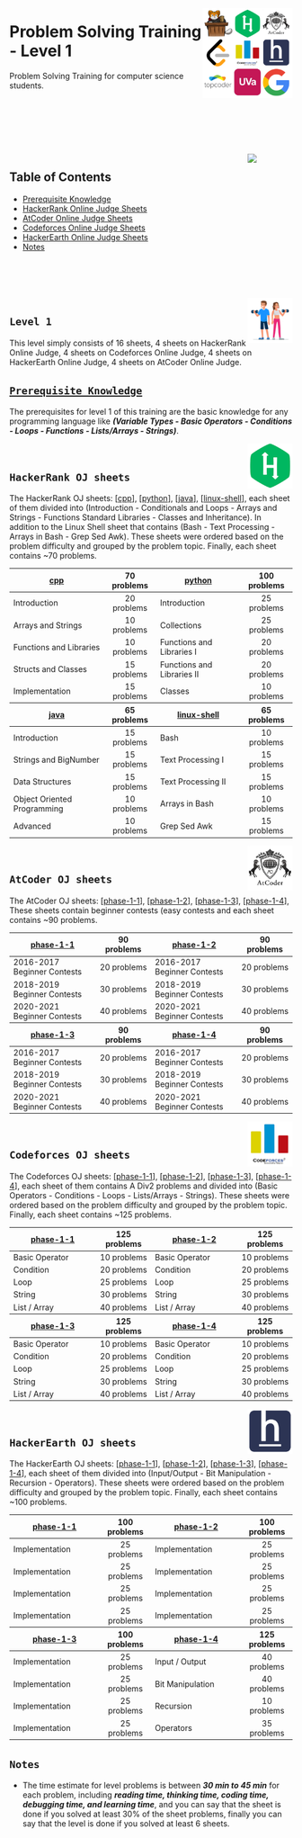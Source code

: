 <a href="/level-1/README.md"><img align="right" width="160" src="/logos/problem-solving-training.png"></img></a>

# Problem Solving Training - Level 1
Problem Solving Training for computer science students.

<br><br><br><br>

<br>
<a href="/level-1/README.md"><img align="right" width="80" src="https://github.com/cs-MohamedAyman/cs-MohamedAyman/blob/main/repos-icons/agenda.png"></img></a>

## Table of Contents
  * [Prerequisite Knowledge](#prerequisite-knowledge)
  * [HackerRank Online Judge Sheets](#hackerrank-oj-sheets)
  * [AtCoder Online Judge Sheets](#atcoder-oj-sheets)
  * [Codeforces Online Judge Sheets](#codeforces-oj-sheets)
  * [HackerEarth Online Judge Sheets](#hackerearth-oj-sheets)
  * [Notes](#notes)

<br><br><br><br>
<a href="/level-1/README.md"><img align="right" width="80" src="/logos/level-1.png"></img></a>

## `Level 1`

This level simply consists of 16 sheets, 4 sheets on HackerRank Online Judge, 4 sheets on Codeforces Online Judge, 4 sheets on HackerEarth Online Judge, 4 sheets on AtCoder Online Judge.

## [`Prerequisite Knowledge`](https://github.com/cs-MohamedAyman/Computer-Science-Trainings/blob/main/Programming-Languages-and-Object-Oriented/README.md)
The prerequisites for level 1 of this training are the basic knowledge for any programming language like ***(Variable Types - Basic Operators - Conditions - Loops - Functions - Lists/Arrays - Strings)***.

<a href="/level-1/README.md/#hackerrank-oj-sheets"><img align="right" width="80" src="/logos/hackerrank.png"></img></a>
<br>

## `HackerRank OJ sheets`

The HackerRank OJ sheets:
[[cpp](/level-1/hackerrank/cpp)],
[[python](/level-1/hackerrank/python)],
[[java](/level-1/hackerrank/java)],
[[linux-shell](/level-1/hackerrank/linux-shell)],
each sheet of them divided into (Introduction - Conditionals and Loops - Arrays and Strings - Functions Standard Libraries - Classes and Inheritance). In addition to the Linux Shell sheet that contains (Bash - Text Processing - Arrays in Bash - Grep Sed Awk). These sheets were ordered based on the problem difficulty and grouped by the problem topic. Finally, each sheet contains ~70 problems.

<table>
    <thead>
        <tr>
<th align="center" width="400px"><a href="/level-1/hackerrank/cpp">cpp</a></th>
<th align="center" width="150px">70 problems</th>
<th align="center" width="400px"><a href="/level-1/hackerrank/python">python</a></th>
<th align="center" width="150px">100 problems</th>
        </tr>
    </thead>
    <tbody>
        <tr><td>Introduction               </td><td align="center">20 problems</td>
            <td>Introduction               </td><td align="center">25 problems</td></tr>
        <tr><td>Arrays and Strings         </td><td align="center">10 problems</td>
            <td>Collections                </td><td align="center">25 problems</td></tr>
        <tr><td>Functions and Libraries    </td><td align="center">10 problems</td>
            <td>Functions and Libraries I  </td><td align="center">20 problems</td></tr>
        <tr><td>Structs and Classes        </td><td align="center">15 problems</td>
            <td>Functions and Libraries II </td><td align="center">20 problems</td></tr>
        <tr><td>Implementation             </td><td align="center">15 problems</td>
            <td>Classes                    </td><td align="center">10 problems</td></tr>
    </tbody>
    <thead>
        <tr>
<th align="center" width="400px"><a href="/level-1/hackerrank/java">java</a></th>
<th align="center" width="150px">65 problems</th>
<th align="center" width="400px"><a href="/level-1/hackerrank/linux-shell">linux-shell</a></th>
<th align="center" width="150px">65 problems</th>
        </tr>
    </thead>
    <tbody>
        <tr><td>Introduction               </td><td align="center">15 problems</td>
            <td>Bash                       </td><td align="center">10 problems</td></tr>
        <tr><td>Strings and BigNumber      </td><td align="center">15 problems</td>
            <td>Text Processing I          </td><td align="center">15 problems</td></tr>
        <tr><td>Data Structures            </td><td align="center">15 problems</td>
            <td>Text Processing II         </td><td align="center">15 problems</td></tr>
        <tr><td>Object Oriented Programming</td><td align="center">10 problems</td>
            <td>Arrays in Bash             </td><td align="center">10 problems</td></tr>
        <tr><td>Advanced                   </td><td align="center">10 problems</td>
            <td>Grep Sed Awk               </td><td align="center">15 problems</td></tr>
    </tbody>
</table>

<a href="/level-1/README.md/#atcoder-oj-sheets"><img align="right" width="80" src="/logos/atcoder.png"></img></a>
<br>

## `AtCoder OJ sheets`

The AtCoder OJ sheets:
[[phase-1-1](/level-1/atcoder/phase-1-1)],
[[phase-1-2](/level-1/atcoder/phase-1-2)],
[[phase-1-3](/level-1/atcoder/phase-1-3)],
[[phase-1-4](/level-1/atcoder/phase-1-4)],
These sheets contain beginner contests (easy contests and each sheet contains ~90 problems.

<table>
    <thead>
        <tr>
<th align="center" width="400px"><a href="/level-1/atcoder/phase-1-1">phase-1-1</a></th>
<th align="center" width="150px">90 problems</th>
<th align="center" width="400px"><a href="/level-1/atcoder/phase-1-2">phase-1-2</a></th>
<th align="center" width="150px">90 problems</th>
        </tr>
    </thead>
    <tbody>
        <tr><td>2016-2017 Beginner Contests</td><td align="center">20 problems</td>
            <td>2016-2017 Beginner Contests</td><td align="center">20 problems</td></tr>
        <tr><td>2018-2019 Beginner Contests</td><td align="center">30 problems</td>
            <td>2018-2019 Beginner Contests</td><td align="center">30 problems</td></tr>
        <tr><td>2020-2021 Beginner Contests</td><td align="center">40 problems</td>
            <td>2020-2021 Beginner Contests</td><td align="center">40 problems</td></tr>
    </tbody>
    <thead>
        <tr>
<th align="center" width="400px"><a href="/level-1/atcoder/phase-1-3">phase-1-3</a></th>
<th align="center" width="150px">90 problems</th>
<th align="center" width="400px"><a href="/level-1/atcoder/phase-1-4">phase-1-4</a></th>
<th align="center" width="150px">90 problems</th>
        </tr>
    </thead>
    <tbody>
        <tr><td>2016-2017 Beginner Contests</td><td align="center">20 problems</td>
            <td>2016-2017 Beginner Contests</td><td align="center">20 problems</td></tr>
        <tr><td>2018-2019 Beginner Contests</td><td align="center">30 problems</td>
            <td>2018-2019 Beginner Contests</td><td align="center">30 problems</td></tr>
        <tr><td>2020-2021 Beginner Contests</td><td align="center">40 problems</td>
            <td>2020-2021 Beginner Contests</td><td align="center">40 problems</td></tr>
    </tbody>
</table>

<a href="/level-1/README.md/#codeforces-oj-sheets"><img align="right" width="80" src="/logos/codeforces.png"></img></a>
<br>

## `Codeforces OJ sheets`

The Codeforces OJ sheets:
[[phase-1-1](/level-1/codeforces/phase-1-1)],
[[phase-1-2](/level-1/codeforces/phase-1-2)],
[[phase-1-3](/level-1/codeforces/phase-1-3)],
[[phase-1-4](/level-1/codeforces/phase-1-4)],
each sheet of them contains A Div2 problems and divided into (Basic Operators - Conditions - Loops - Lists/Arrays - Strings). These sheets were ordered based on the problem difficulty and grouped by the problem topic. Finally, each sheet contains ~125 problems.

<table>
    <thead>
        <tr>
<th align="center" width="400px"><a href="/level-1/codeforces/phase-1-1">phase-1-1</a></th>
<th align="center" width="150px">125 problems</th>
<th align="center" width="400px"><a href="/level-1/codeforces/phase-1-2">phase-1-2</a></th>
<th align="center" width="150px">125 problems</th>
        </tr>
    </thead>
    <tbody>
        <tr><td>Basic Operator</td><td align="center">10 problems</td>
            <td>Basic Operator</td><td align="center">10 problems</td></tr>
        <tr><td>Condition     </td><td align="center">20 problems</td>
            <td>Condition     </td><td align="center">20 problems</td></tr>
        <tr><td>Loop          </td><td align="center">25 problems</td>
            <td>Loop          </td><td align="center">25 problems</td></tr>
        <tr><td>String        </td><td align="center">30 problems</td>
            <td>String        </td><td align="center">30 problems</td></tr>
        <tr><td>List / Array  </td><td align="center">40 problems</td>
            <td>List / Array  </td><td align="center">40 problems</td></tr>
    </tbody>
    <thead>
        <tr>
<th align="center" width="400px"><a href="/level-1/codeforces/phase-1-3">phase-1-3</a></th>
<th align="center" width="150px">125 problems</th>
<th align="center" width="400px"><a href="/level-1/codeforces/phase-1-4">phase-1-4</a></th>
<th align="center" width="150px">125 problems</th>
        </tr>
    </thead>
    <tbody>
        <tr><td>Basic Operator</td><td align="center">10 problems</td>
            <td>Basic Operator</td><td align="center">10 problems</td></tr>
        <tr><td>Condition     </td><td align="center">20 problems</td>
            <td>Condition     </td><td align="center">20 problems</td></tr>
        <tr><td>Loop          </td><td align="center">25 problems</td>
            <td>Loop          </td><td align="center">25 problems</td></tr>
        <tr><td>String        </td><td align="center">30 problems</td>
            <td>String        </td><td align="center">30 problems</td></tr>
        <tr><td>List / Array  </td><td align="center">40 problems</td>
            <td>List / Array  </td><td align="center">40 problems</td></tr>
    </tbody>
</table>

<a href="/level-1/README.md/#hackerearth-oj-sheets"><img align="right" width="80" src="/logos/hackerearth.png"></img></a>
<br>

## `HackerEarth OJ sheets`

The HackerEarth OJ sheets:
[[phase-1-1](/level-1/hackerearth/phase-1-1)],
[[phase-1-2](/level-1/hackerearth/phase-1-2)],
[[phase-1-3](/level-1/hackerearth/phase-1-3)],
[[phase-1-4](/level-1/hackerearth/phase-1-4)],
each sheet of them divided into (Input/Output - Bit Manipulation - Recursion - Operators). These sheets were ordered based on the problem difficulty and grouped by the problem topic. Finally, each sheet contains ~100 problems.

<table>
    <thead>
        <tr>
<th align="center" width="400px"><a href="/level-1/hackerearth/phase-1-1">phase-1-1</a></th>
<th align="center" width="150px">100 problems</th>
<th align="center" width="400px"><a href="/level-1/hackerearth/phase-1-2">phase-1-2</a></th>
<th align="center" width="150px">100 problems</th>
        </tr>
    </thead>
    <tbody>
        <tr><td>Implementation</td><td align="center">25 problems</td>
            <td>Implementation</td><td align="center">25 problems</td></tr>
        <tr><td>Implementation</td><td align="center">25 problems</td>
            <td>Implementation</td><td align="center">25 problems</td></tr>
        <tr><td>Implementation</td><td align="center">25 problems</td>
            <td>Implementation</td><td align="center">25 problems</td></tr>
        <tr><td>Implementation</td><td align="center">25 problems</td>
            <td>Implementation</td><td align="center">25 problems</td></tr>
    </tbody>
    <thead>
        <tr>
<th align="center" width="400px"><a href="/level-1/hackerearth/phase-1-3">phase-1-3</a></th>
<th align="center" width="150px">100 problems</th>
<th align="center" width="400px"><a href="/level-1/hackerearth/phase-1-4">phase-1-4</a></th>
<th align="center" width="150px">125 problems</th>
        </tr>
    </thead>
    <tbody>
        <tr><td>Implementation  </td><td align="center">25 problems</td>
            <td>Input / Output  </td><td align="center">40 problems</td></tr>
        <tr><td>Implementation  </td><td align="center">25 problems</td>
            <td>Bit Manipulation</td><td align="center">40 problems</td></tr>
        <tr><td>Implementation  </td><td align="center">25 problems</td>
            <td>Recursion       </td><td align="center">10 problems</td></tr>
        <tr><td>Implementation  </td><td align="center">25 problems</td>
            <td>Operators       </td><td align="center">35 problems</td></tr>
    </tbody>
</table>

## `Notes`

* The time estimate for level problems is between ***30 min to 45 min*** for each problem, including ***reading time, thinking time, coding time, debugging time, and learning time***, and you can say that the sheet is done if you solved at least 30% of the sheet problems, finally you can say that the level is done if you solved at least 6 sheets.

<br>
